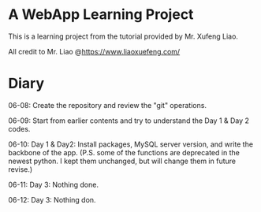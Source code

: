 # A WebApp Learning Project

This is a learning project from the tutorial provided by Mr. Xufeng Liao.

All credit to Mr. Liao @https://www.liaoxuefeng.com/

# Diary

06-08: Create the repository and review the "git" operations.

06-09: Start from earlier contents and try to understand the Day 1 & Day 2 codes.

06-10: Day 1 & Day2: Install packages, MySQL server version, and write the backbone of the app. (P.S. some of the functions are deprecated in the newest python. I kept them unchanged, but will change them in future revise.)

06-11: Day 3: Nothing done.

06-12: Day 3: Nothing don.



